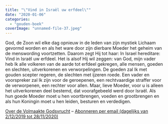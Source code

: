 ```yaml
---
title: "\"Vind in Israël uw erfdeel\""
date: "2020-01-06"
categories: 
  - "gouden-boek"
coverImage: "unnamed-file-37.jpeg"
---
```


God, de Zoon wil elke dag opnieuw in de leden van zijn mystiek Lichaam gevormd worden en als het ware door zijn dierbare Moeder het geheim van de menswording voortzetten. Daarom zegt Hij tot haar: In Israel hereditare: Vind in Israël uw erfdeel. Het is alsof Hij wil zeggen: van God, mijn vader heb Ik alle volkeren van de aarde tot erfdeel gekregen, alle mensen, goeden en slechten, uitverkorenen en verworpelingen. De goeden zal Ik met gouden scepter regeren, de slechten met ijzeren roede. Een vader en voorspreker zal Ik zijn voor de geroepenen, een rechtvaardige straffer voor de verworpenen, een rechter voor allen. Maar, lieve Moeder, voor u is alleen het uitverkorenen deel bestemd, dat voorafgebeeld werd door Israël. Als hun goede Moeder moet u hen voortbrengen, voeden en grootbrengen en als hun Koningin moet u hen leiden, besturen en verdedigen.

[Over de Volmaakte Godsvrucht](/blog/een-jaar-lang-volmaakte-godsvrucht/) – [Abonneren per email (dagelijks van 2/12/2019 tot 28/11/2020)](http://eepurl.com/9RKvX)

